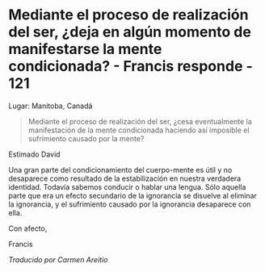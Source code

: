 # Mediante el proceso de realización del ser, ¿deja en algún momento de manifestarse la mente condicionada? - Francis responde - 121

Lugar: Manitoba, Canadá

>Mediante el proceso de realización del ser, ¿cesa eventualmente la manifestación de la mente condicionada haciendo así imposible el sufrimiento causado por la mente?

Estimado David

Una gran parte del condicionamiento del cuerpo-mente es útil y no desaparece como resultado de la estabilización en nuestra verdadera identidad. Todavía sabemos conducir o hablar una lengua. Sólo aquella parte que era un efecto secundario de la ignorancia se disuelve al eliminar la ignorancia, y el sufrimiento causado por la ignorancia desaparece con ella.

Con afecto,

Francis

_Traducido por Carmen Areitio_